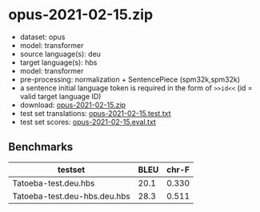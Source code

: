 # opus-2021-02-15.zip

* dataset: opus
* model: transformer
* source language(s): deu
* target language(s): hbs
* model: transformer
* pre-processing: normalization + SentencePiece (spm32k,spm32k)
* a sentence initial language token is required in the form of `>>id<<` (id = valid target language ID)
* download: [opus-2021-02-15.zip](https://object.pouta.csc.fi/Tatoeba-MT-models/deu-hbs/opus-2021-02-15.zip)
* test set translations: [opus-2021-02-15.test.txt](https://object.pouta.csc.fi/Tatoeba-MT-models/deu-hbs/opus-2021-02-15.test.txt)
* test set scores: [opus-2021-02-15.eval.txt](https://object.pouta.csc.fi/Tatoeba-MT-models/deu-hbs/opus-2021-02-15.eval.txt)

## Benchmarks

| testset               | BLEU  | chr-F |
|-----------------------|-------|-------|
| Tatoeba-test.deu.hbs 	| 20.1 	| 0.330 |
| Tatoeba-test.deu-hbs.deu.hbs 	| 28.3 	| 0.511 |

